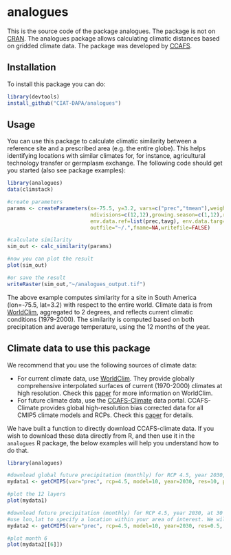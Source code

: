 # analogues
This is the source code of the package analogues. The package is not on [CRAN](https://cran.r-project.org/web/packages/raster/index.html). The analogues package allows calculating climatic distances based on gridded climate data. The package was developed by [CCAFS](https://ccafs.cgiar.org).

## Installation
To install this package you can do:

```r
library(devtools)
install_github("CIAT-DAPA/analogues")
```

## Usage
You can use this package to calculate climatic similarity between a reference site and a prescribed area (e.g. the entire globe). This helps identifying locations with similar climates for, for instance, agricultural technology transfer or germplasm exchange. The following code should get you started (also see package examples):

```r
library(analogues)
data(climstack)

#create parameters
params <- createParameters(x=-75.5, y=3.2, vars=c("prec","tmean"),weights=c(0.5,0.5),
                           ndivisions=c(12,12),growing.season=c(1,12),rotation="tmean",threshold=1,
                           env.data.ref=list(prec,tavg), env.data.targ=list(prec,tavg),
                           outfile="~/.",fname=NA,writefile=FALSE)

#calculate similarity
sim_out <- calc_similarity(params)

#now you can plot the result
plot(sim_out)

#or save the result
writeRaster(sim_out,"~/analogues_output.tif")
```

The above example computes similarity for a site in South America (lon=-75.5, lat=3.2) with respect to the entire world. Climate data is from [WorldClim](http://worldclim.org), aggregated to 2 degrees, and reflects current climatic conditions (1979-2000). The similarity is computed based on both precipitation and average temperature, using the 12 months of the year.

## Climate data to use this package
We recommend that you use the following sources of climate data:
* For current climate data, use [WorldClim](http://worldclim.org). They provide globally comprehensive interpolated surfaces of current (1970-2000) climates at high resolution. Check this [paper](https://doi.org/10.1002/joc.5086) for more information on WorldClim.
* For future climate data, use the [CCAFS-Climate](http://ccafs-climate.org) data portal. CCAFS-Climate provides global high-resolution bias corrected data for all CMIP5 climate models and RCPs. Check this [paper](https://doi.org/10.1038/s41597-019-0343-8) for details.

We have built a function to directly download CCAFS-climate data. If you wish to download these data directly from R, and then use it in the ``analogues`` R package, the below examples will help you understand how to do that.

```r
library(analogues)

#download global future precipitation (monthly) for RCP 4.5, year 2030, at 10 arc-min spatial resolution
mydata1 <- getCMIP5(var="prec", rcp=4.5, model=10, year=2030, res=10, path='.')

#plot the 12 layers
plot(mydata1)

#download future precipitation (monthly) for RCP 4.5, year 2030, at 30 arc-sec spatial resolution
#use lon,lat to specify a location within your area of interest. We will search the right data tile.
mydata2 <- getCMIP5(var="prec", rcp=4.5, model=10, year=2030, res=0.5, lon=-75, lat=3, path='.')

#plot month 6
plot(mydata2[[6]])
```

